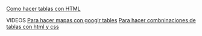 [Como hacer tablas con HTML](https://disenowebakus.net/tablas-html.php)

VIDEOS
[Para hacer mapas con googlr tables](https://www.youtube.com/watch?v=xTHNOw3M_so)
[Para hacer combninaciones de tablas con html y css](https://www.youtube.com/watch?v=3ILeSOinSYY )
